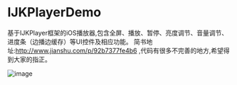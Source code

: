 # IJKPlayerDemo
基于IJKPlayer框架的iOS播放器,包含全屏、播放、暂停、亮度调节、音量调节、进度条（边播边缓存）等UI控件及相应功能。
简书地址:http://www.jianshu.com/p/92b7377fe4b6 ,代码有很多不完善的地方,希望得到大家的指正。




![image](https://github.com/zsj1992/IJKPlayerDemo/blob/master/ZSIJKPlayer_Demo/ZSIJKPlayer_Demo/ZSPlayer.gif)
